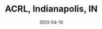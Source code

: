 ---
title: ACRL, Indianapolis, IN
date: "2013-04-10"
end: "2013-04-13"
location: Indianapolis, IN
credit: Places & Spaces
images: [image01-lg.jpg, image02-lg.jpg]
thumbs: [image01-thb.jpg, image02-thb.jpg]
---